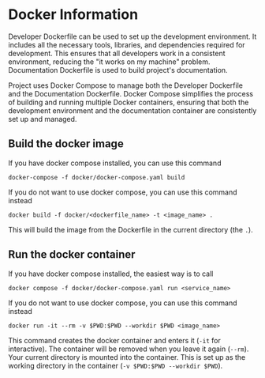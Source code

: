 # Docker Information

Developer Dockerfile can be used to set up the development environment.
It includes all the necessary tools, libraries, and dependencies required
for development. This ensures that all developers work in a consistent
environment, reducing the "it works on my machine" problem.
Documentation Dockerfile is used to build project's documentation.

Project uses Docker Compose to manage both the Developer Dockerfile and the
Documentation Dockerfile. Docker Compose simplifies the process of building
and running multiple Docker containers, ensuring that both the development
environment and the documentation container are consistently set up and managed.

## Build the docker image

If you have docker compose installed, you can use this command

    docker-compose -f docker/docker-compose.yaml build

If you do not want to use docker compose, you can use this command instead

    docker build -f docker/<dockerfile_name> -t <image_name> .

This will build the image from the Dockerfile in the current directory (the `.`).

## Run the docker container

If you have docker compose installed, the easiest way is to call

    docker compose -f docker/docker-compose.yaml run <service_name>

If you do not want to use docker compose, you can use this command instead

    docker run -it --rm -v $PWD:$PWD --workdir $PWD <image_name>

This command creates the docker container and enters it (`-it` for interactive).
The container will be removed when you leave it again (`--rm`).
Your current directory is mounted into the container. This is set up as the working
directory in the container (`-v $PWD:$PWD --workdir $PWD`).